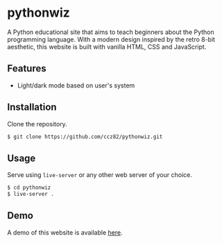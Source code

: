 # pythonwiz

A Python educational site that aims to teach beginners about the Python programming language. With a modern design inspired by the retro 8-bit aesthetic, this website is built with vanilla HTML, CSS and JavaScript.

## Features
- Light/dark mode based on user's system

## Installation
Clone the repository.
```bash
$ git clone https://github.com/ccz82/pythonwiz.git
```

## Usage
Serve using `live-server` or any other web server of your choice.
```bash
$ cd pythonwiz
$ live-server .
```

## Demo
A demo of this website is available [here](https://pythonwiz.pages.dev).
